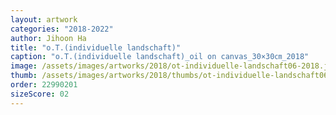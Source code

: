 ```yaml
---
layout: artwork
categories: "2018-2022"
author: Jihoon Ha
title: "o.T.(individuelle landschaft)"
caption: "o.T.(individuelle landschaft)_oil on canvas_30×30㎝_2018"
image: /assets/images/artworks/2018/ot-individuelle-landschaft06-2018.jpg
thumb: /assets/images/artworks/2018/thumbs/ot-individuelle-landschaft06-2018.jpg
order: 22990201
sizeScore: 02
---
```

